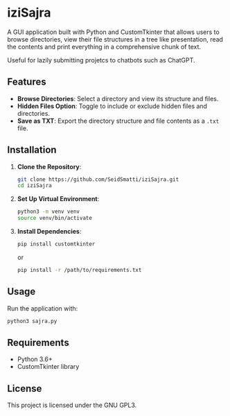 
# iziSajra

A GUI application built with Python and CustomTkinter that allows users to browse directories, view their file structures in a tree like presentation, read the contents and print everything in a comprehensive chunk of text.

Useful for lazily submitting projetcs to chatbots such as ChatGPT. 

## Features

- **Browse Directories**: Select a directory and view its structure and files.
- **Hidden Files Option**: Toggle to include or exclude hidden files and directories.
- **Save as TXT**: Export the directory structure and file contents as a `.txt` file.

## Installation

1. **Clone the Repository**:
   ```bash
   git clone https://github.com/SeidSmatti/iziSajra.git
   cd iziSajra
   ```

2. **Set Up Virtual Environment**:
   ```bash
   python3 -m venv venv
   source venv/bin/activate
   ```

3. **Install Dependencies**:
   ```bash
   pip install customtkinter
   ```

   or


   ```bash
   pip install -r /path/to/requirements.txt
   ```

## Usage

Run the application with:
```bash
python3 sajra.py
```


## Requirements

- Python 3.6+
- CustomTkinter library

## License

This project is licensed under the GNU GPL3.


